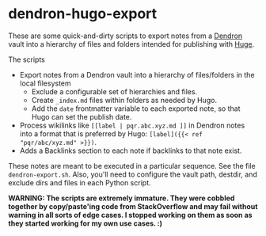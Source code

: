 # dendron-hugo-export

These are some quick-and-dirty scripts to export notes from a [Dendron](https://dendron.so) vault into a hierarchy of files and folders intended for publishing with [Huge](https://gethugo.io).

The scripts

- Export notes from a Dendron vault into a hierarchy of files/folders in the local filesystem
  - Exclude a configurable set of hierarchies and files.
  - Create `_index.md` files within folders as needed by Hugo.
  - Add the `date` frontmatter variable to each exported note, so that Hugo can set the publish date.
- Process wikilinks like `[[label | pqr.abc.xyz.md ]]` in Dendron notes into a format that is preferred by Hugo: `[label]({{< ref "pqr/abc/xyz.md" >}})`.
- Adds a Backlinks section to each note if backlinks to that note exist.

These notes are meant to be executed in a particular sequence. See the file `dendron-export.sh`. Also, you'll need to configure the vault path, destdir, and exclude dirs and files in each Python script.

**WARNING: The scripts are extremely immature. They were cobbled together by copy/paste'ing code from StackOverflow and may fail without warning in all sorts of edge cases. I stopped working on them as soon as they started working for my own use cases. :)**
